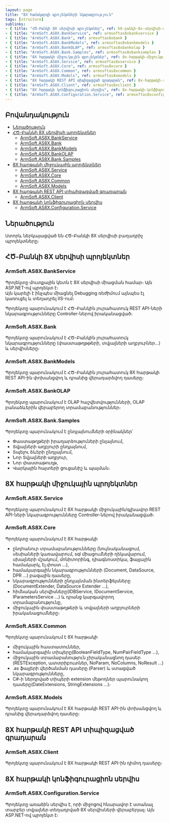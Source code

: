 ```yaml
---
layout: page
title: "8X համակարգի պրոյեկտների նկարագրություն"
tags: [structure]
sublinks:
- { title: "ՀԾ-Բանկի 8X սերվիսի պրոյեկտներ", ref: հծ-բանկի-8x-սերվիսի-պրոյեկտներ }
- { title: "ArmSoft.AS8X.BankService", ref: armsoftas8xbankservice }
- { title: "ArmSoft.AS8X.Bank", ref: armsoftas8xbank }
- { title: "ArmSoft.AS8X.BankModels", ref: armsoftas8xbankmodels }
- { title: "ArmSoft.AS8X.BankOLAP", ref: armsoftas8xbankolap }
- { title: "ArmSoft.AS8X.Bank.Samples", ref: armsoftas8xbanksamples }
- { title: "8X հարթակի միջուկային պրոյեկտներ", ref: 8x-հարթակի-միջուկային-պրոյեկտներ }
- { title: "ArmSoft.AS8X.Service", ref: armsoftas8xservice }
- { title: "ArmSoft.AS8X.Core", ref: armsoftas8xcore }
- { title: "ArmSoft.AS8X.Common", ref: armsoftas8xcommon }
- { title: "ArmSoft.AS8X.Models", ref: armsoftas8xmodels }
- { title: "8X հարթակի REST API տիպիզացված գրադարան", ref: 8x-հարթակի-rest-api-տիպիզացված-գրադարան }
- { title: "ArmSoft.AS8X.Client", ref: armsoftas8xclient }
- { title: "8X հարթակի կոնֆիգուրացիոն սերվիս", ref: 8x-հարթակի-կոնֆիգուրացիոն-սերվիս }
- { title: "ArmSoft.AS8X.Configuration.Service", ref: armsoftas8xconfigurationservice }
---
```


## Բովանդակություն

- [Ներածություն](#ներածություն)
- [ՀԾ-Բանկի 8X սերվիսի պրոյեկտներ](#հծ-բանկի-8x-սերվիսի-պրոյեկտներ)
  - [ArmSoft.AS8X.BankService](#armsoftas8xbankservice)
  - [ArmSoft.AS8X.Bank](#armsoftas8xbank)
  - [ArmSoft.AS8X.BankModels](#armsoftas8xbankmodels)
  - [ArmSoft.AS8X.BankOLAP](#armsoftas8xbankolap)
  - [ArmSoft.AS8X.Bank.Samples](#armsoftas8xbanksamples)
- [8X հարթակի միջուկային պրոյեկտներ](#8x-հարթակի-միջուկային-պրոյեկտներ)
  - [ArmSoft.AS8X.Service](#armsoftas8xservice)
  - [ArmSoft.AS8X.Core](#armsoftas8xcore)
  - [ArmSoft.AS8X.Common](#armsoftas8xcommon)
  - [ArmSoft.AS8X.Models](#armsoftas8xmodels)
- [8X հարթակի REST API տիպիզացված գրադարան](#8x-հարթակի-rest-api-տիպիզացված-գրադարան)
  - [ArmSoft.AS8X.Client](#armsoftas8xclient)
- [8X հարթակի կոնֆիգուրացիոն սերվիս](#8x-հարթակի-կոնֆիգուրացիոն-սերվիս)
  - [ArmSoft.AS8X.Configuration.Service](#armsoftas8xconfigurationservice)

## Ներածություն
Ստորև ներկայացված են ՀԾ-Բանկի 8X սերվիսի բաղադրիչ պրոյեկտները։

## ՀԾ-Բանկի 8X սերվիսի պրոյեկտներ

### ArmSoft.AS8X.BankService
Պրոյեկտը մուտքային կետն է 8X սերվիսի միացման համար։ Այն ASP.NET-ով պրոյեկտ է։  
Այն կարելի է ինչպես միացնել Debugging ռեժիմում այնպես էլ կառուցել և տեղադրել IIS-ում։

Պրոյեկտը պարունակում է ՀԾ-Բանկին յուրահատուկ REST API-ների նկարագրությունները Controller-ներով իրականացված։  

### ArmSoft.AS8X.Bank
Պրոյեկտը պարունակում է ՀԾ-Բանկին յուրահատուկ նկարագրությունները (փաստաթղթթերի, տվյալների աղբյուրներ...) և սերվիսները։ 

### ArmSoft.AS8X.BankModels
Պրոյեկտը պարունակում է ՀԾ-Բանկին յուրահատուկ 8X հարթակի REST API-ին փոխանցվող և դրանից վերադարձվող դասերը։

### ArmSoft.AS8X.BankOLAP
Պրոյեկտը պարունակում է OLAP հաշվետվությունների, OLAP բանաձևերին վերաբերող տրամաբանություններ։ 

### ArmSoft.AS8X.Bank.Samples
Պրոյեկտը պարունակում է ընդլայնումների օրինակներ՝  
- Փաստաթղթերի իրադարձություների ընլայնում,
- Տվյալների աղբյուրի ընդլայնում,
- Տպելու ձևերի ընդլայնում,
- Նոր Տվյալների աղբյուր,
- Նոր փաստաթուղթ,
- Վարկային հայտերի ցուցանիշ և պայման։

## 8X հարթակի միջուկային պրոյեկտներ

### ArmSoft.AS8X.Service
Պրոյեկտը պարունակում է 8X հարթակի միջուկային/գլխավոր REST API-ների նկարագրությունները Controller-ներով իրականացված։  

### ArmSoft.AS8X.Core
Պրոյեկտը պարունակում է 8X հարթակի 
- ընդհանուր տրամաբանությունները (նույնականացում, սեսիաների կառավարում, sql միացումների ղեկավարում, սխալների մշակում, մոնիտորինգ, դիագնոստիկա, ֆայլային համակարկ, էլ.փոստ ...),
- համակարգային նկարագրությունների (Document, DataSource, DPR ...) բազային դասերը,
- նկարագրությունների ընդլայնման ինտերֆեյսները (DocumentExtender, DataSource Extender ...), 
- հիմնական սերվիսները(IDBService, IDocumentService, IParametersService ...) և դրանց կարգավորող տրամաբանությունը,
- միջուկային փաստաթղթերի և տվյալների աղբյուրների իրականացումները։

### ArmSoft.AS8X.Common
Պրոյեկտը պարունակում է 8X հարթակի 
- միջուկային հաստատուններ,
- համակարգային տիպերը(BooleanFieldType, NumPairFieldType ...),
- միջուկային տրամաբանություն չիրականացնող դասեր (RESTException, ատտրիբուտներ, NoParam, NoColumns, NoResult ...)
- .as ֆայլերի վերծանման դասերը (Parser) և ստացված նկարագրությունները,
- C#-ի ներդրված տիպերի extension մեթոդներ պարունակող դասերը(DateExtensions, StringExtensions ...)։

### ArmSoft.AS8X.Models
Պրոյեկտը պարունակում է 8X հարթակի REST API-ին փոխանցվող և դրանից վերադարձվող դասերը։

## 8X հարթակի REST API տիպիզացված գրադարան

### ArmSoft.AS8X.Client
Պրոյեկտը պարունակում է 8X հարթակի REST API-ին դիմող դասերը։

## 8X հարթակի կոնֆիգուրացիոն սերվիս

### ArmSoft.AS8X.Configuration.Service
Պրոյեկտը առաձին սերվիս է, որի միջոցով հնարավոր է ստանալ տարբեր տվյալներ տեղադրված 8X սերվիսների վերաբերյալ։ Այն ASP.NET-ով պրոյեկտ է։  

